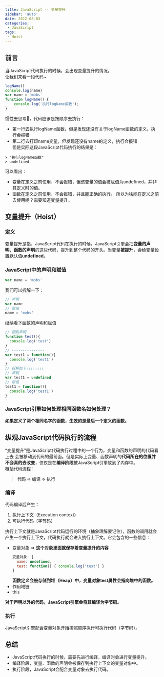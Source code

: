```yaml
---
title: JavaScript -- 变量提升
sidebar: 'auto'
date: 2022-08-03
categories:
 - JavaScript
tags:
 - Hoist
---
```

 
## 前言
当JavaScript代码执行的时候，会出现变量提升的情况。<br/>
让我们来看一段代码~
```js
logName()
console.log(name)
var name = 'mobs'
function logName() {
    console.log('执行logName函数');
}
```
惯性去思考🤔，代码应该是按顺序去执行：
* 第一行去执行logName函数，但是发现还没有关于logName函数的定义，执行会报错
* 第二行去打印name变量，但发现还没有name的定义，执行会报错 <br/>
但是实际这段JavaScript代码执行的结果是：
```
> "执行logName函数"
> undefined
```
可以看出：
* 变量在定义之前使用，不会报错，但该变量的值会被赋值为undefined，并非其定义时的值。
* 函数在定义之前使用，不会报错，并且能正确的执行。
所以为啥能在定义之前去使用呢？需要知道变量提升。

## 变量提升（Hoist）

### 定义
变量提升是指，JavaScript代码在执行的时候，JavaScript引擎会把**变量的声明、函数的声明**的这些代码，提升到整个代码的开头。当变量**被提升**，会给变量设置默认值**undefined**。

### JavaScript中的声明和赋值
```js
var name = 'mobs'
```
我们可以拆解一下：
```js
// 声明
var name
// 赋值
name = 'mobs'
```
继续看下函数的声明和赋值
```js
// 函数声明
function test(){
  console.log('test')
}
// ---------------
var test1 = function(){
  console.log('test1')
}
// 拆解如下↓↓↓↓↓↓↓↓
// 声明
var test1 = undefined
// 赋值
test1 = function(){
  console.log('test1')
}
```

### JavaScript引擎如何处理相同函数名如何处理？
**如果定义了两个相同名字的函数，生效的是最后一个定义的函数。**

## 纵观JavaScript代码执行的流程
“变量提升”是JavaScript代码执行过程中的一个行为，变量和函数的声明的代码看上去
会被移动到代码的最前面。但是实际上变量、函数声明的**代码所在的位置并不会真的去改变**，仅仅是在**编译阶段**被JavaScript引擎放到了内存中。<br/>
概括代码流程：
> **代码 => 编译 => 执行**

### 编译
代码编译后产生：
1. 执行上下文（Execution context）
2. 可执行代码（字节码）<br/>

执行上下文就是JavaScript代码运行的环境（抽象理解要记住），函数的调用就会产生一个执行上下文，代码执行就会进入执行上下文。它会包含的一些信息：
* 变量对象 => **这个对象里面就保存着变量提升的内容**
  ```js
  变量对象: {
    name: undefined,
    test: function() { console.log('test') }
  }
  ```
  **函数定义会被存储到堆（Heap）中，变量对象test属性会指向堆中的函数。**
* 作用域链
* this

**对于声明以外的代码，JavaScript引擎会将其编译为字节码。**

### 执行
JavaScript引擎配合变量对象开始按照顺序执行可执行代码（字节码）。

## 总结
* JavaScript代码执行的时候，需要先进行编译，编译时会进行变量提升。
* 编译阶段，变量、函数的声明会被保存到执行上下文的变量对象中。
* 执行阶段，JavaScript会配合变量对象去执行代码。
